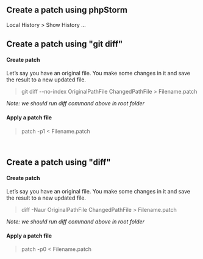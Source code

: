 ## Create a patch using phpStorm
Local History > Show History ...

## Create a patch using "git diff"
#### Create patch
Let’s say you have an original file. You make some changes in it and save the result to a new updated file.

> git diff --no-index OriginalPathFile ChangedPathFile > Filename.patch


*Note: we should run diff command above in root folder*

#### Apply a patch file

> patch -p1 < Filename.patch
<br/>

## Create a patch using "diff"
#### Create patch
Let’s say you have an original file. You make some changes in it and save the result to a new updated file.

> diff -Naur OriginalPathFile ChangedPathFile > Filename.patch


*Note: we should run diff command above in root folder*

#### Apply a patch file

> patch -p0 < Filename.patch
